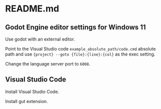 # README.md

## Godot Engine editor settings for Windows 11

Use godot with an external editor.

Point to the Visual Studio code `example_absolute_path/code.cmd` absolute path  and use `{project} --goto {file}:{line}:{col}` as the exec setting.

Change the language server port to `6008`.

## Visual Studio Code

Install Visual Studio Code.

Install gut extension.